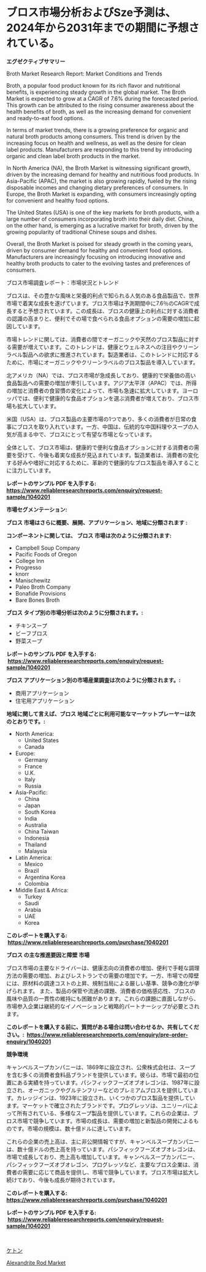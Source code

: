 <p><h1>ブロス市場分析およびSze予測は、2024年から2031年までの期間に予想されている。</h1></p><p><strong>エグゼクティブサマリー</strong></p>
<p><p>Broth Market Research Report: Market Conditions and Trends</p><p>Broth, a popular food product known for its rich flavor and nutritional benefits, is experiencing steady growth in the global market. The Broth Market is expected to grow at a CAGR of 7.6% during the forecasted period. This growth can be attributed to the rising consumer awareness about the health benefits of broth, as well as the increasing demand for convenient and ready-to-eat food options.</p><p>In terms of market trends, there is a growing preference for organic and natural broth products among consumers. This trend is driven by the increasing focus on health and wellness, as well as the desire for clean label products. Manufacturers are responding to this trend by introducing organic and clean label broth products in the market.</p><p>In North America (NA), the Broth Market is witnessing significant growth, driven by the increasing demand for healthy and nutritious food products. In Asia-Pacific (APAC), the market is also growing rapidly, fueled by the rising disposable incomes and changing dietary preferences of consumers. In Europe, the Broth Market is expanding, with consumers increasingly opting for convenient and healthy food options.</p><p>The United States (USA) is one of the key markets for broth products, with a large number of consumers incorporating broth into their daily diet. China, on the other hand, is emerging as a lucrative market for broth, driven by the growing popularity of traditional Chinese soups and dishes.</p><p>Overall, the Broth Market is poised for steady growth in the coming years, driven by consumer demand for healthy and convenient food options. Manufacturers are increasingly focusing on introducing innovative and healthy broth products to cater to the evolving tastes and preferences of consumers.</p><p>ブロス市場調査レポート：市場状況とトレンド</p><p>ブロスは、その豊かな風味と栄養的利点で知られる人気のある食品製品で、世界市場で着実な成長を遂げています。ブロス市場は予測期間中に7.6％のCAGRで成長すると予想されています。この成長は、ブロスの健康上の利点に対する消費者の認識の高まりと、便利でその場で食べられる食品オプションの需要の増加に起因しています。</p><p>市場トレンドに関しては、消費者の間でオーガニックや天然のブロス製品に対する需要が増えています。このトレンドは、健康とウェルネスへの注目やクリーンラベル製品への欲求に推進されています。製造業者は、このトレンドに対応するために、市場にオーガニックやクリーンラベルのブロス製品を導入しています。</p><p>北アメリカ（NA）では、ブロス市場が急成長しており、健康的で栄養価の高い食品製品への需要の増加が牽引しています。アジア太平洋（APAC）では、所得の増加と消費者の食習慣の変化によって、市場も急速に拡大しています。ヨーロッパでは、便利で健康的な食品オプションを選ぶ消費者が増えており、ブロス市場も拡大しています。</p><p>米国（USA）は、ブロス製品の主要市場の1つであり、多くの消費者が日常の食事にブロスを取り入れています。一方、中国は、伝統的な中国料理やスープの人気が高まる中で、ブロスにとって有望な市場となっています。</p><p>全体として、ブロス市場は、健康的で便利な食品オプションに対する消費者の需要を受けて、今後も着実な成長が見込まれています。製造業者は、消費者の変化する好みや嗜好に対応するために、革新的で健康的なブロス製品を導入することに注力しています。</p></p>
<p><strong>レポートのサンプル PDF を入手する: <a href="https://www.reliableresearchreports.com/enquiry/request-sample/1040201">https://www.reliableresearchreports.com/enquiry/request-sample/1040201</a></strong></p>
<p><strong>市場セグメンテーション:</strong></p>
<p><strong> ブロス 市場はさらに概要、展開、アプリケーション、地域に分類されます :</strong></p>
<p><strong>コンポーネントに関しては、 ブロス 市場は次のように分類されます: &nbsp;</strong></p>
<p><ul><li>Campbell Soup Company</li><li>Pacific Foods of Oregon</li><li>College Inn</li><li>Progresso</li><li>knorr</li><li>Manischewitz</li><li>Paleo Broth Company</li><li>Bonafide Provisions</li><li>Bare Bones Broth</li></ul></p>
<p><strong> ブロス タイプ別の市場分析は次のように分類されます。:</strong></p>
<p><ul><li>チキンスープ</li><li>ビーフブロス</li><li>野菜スープ</li></ul></p>
<p><strong>レポートのサンプル PDF を入手する: &nbsp;<a href="https://www.reliableresearchreports.com/enquiry/request-sample/1040201">https://www.reliableresearchreports.com/enquiry/request-sample/1040201</a></strong></p>
<p><strong> ブロス アプリケーション別の市場産業調査は次のように分類されます。:</strong></p>
<p><ul><li>商用アプリケーション</li><li>住宅用アプリケーション</li></ul></p>
<p><strong>地域に関して言えば、ブロス 地域ごとに利用可能なマーケットプレーヤーは次のとおりです。:</strong></p>
<p><ul>
    <li>
        North America:
        <ul>
            <li>United States</li>
            <li>Canada</li>
        </ul>
    </li>
    <li>
        Europe:
        <ul>
            <li>Germany</li>
            <li>France</li>
            <li>U.K.</li>
            <li>Italy</li>
            <li>Russia</li>
        </ul>
    </li>
    <li>
        Asia-Pacific:
        <ul>
            <li>China</li>
            <li>Japan</li>
            <li>South Korea</li>
            <li>India</li>
            <li>Australia</li>
            <li>China Taiwan</li>
            <li>Indonesia</li>
            <li>Thailand</li>
            <li>Malaysia</li>
        </ul>
    </li>
    <li>
        Latin America:
        <ul>
            <li>Mexico</li>
            <li>Brazil</li>
            <li>Argentina Korea</li>
            <li>Colombia</li>
        </ul>
    </li>
    <li>
        Middle East & Africa:
        <ul>
            <li>Turkey</li>
            <li>Saudi</li>
            <li>Arabia</li>
            <li>UAE</li>
            <li>Korea</li>
        </ul>
    </li>
    </ul></p>
<p><strong>このレポートを購入する: &nbsp;<a href="https://www.reliableresearchreports.com/purchase/1040201">https://www.reliableresearchreports.com/purchase/1040201</a></strong></p>
<p><strong>ブロス の主な推進要因と障壁 市場</strong></p>
<p><p>ブロス市場の主要なドライバーは、健康志向の消費者の増加、便利で手軽な調理方法の需要の増加、およびレストランでの需要の増加です。一方、市場での障壁には、原材料の調達コストの上昇、規制当局による厳しい基準、競争の激化が挙げられます。 また、製品の保管や流通の課題、消費者の価格感応性、ブロスの風味や品質の一貫性の維持にも困難があります。これらの課題に直面しながら、市場参入企業は継続的なイノベーションと戦略的パートナーシップが必要とされます。</p></p>
<p><strong>このレポートを購入する前に、質問がある場合は問い合わせるか、共有してください。:&nbsp; <a href="https://www.reliableresearchreports.com/enquiry/pre-order-enquiry/1040201">https://www.reliableresearchreports.com/enquiry/pre-order-enquiry/1040201</a></strong></p>
<p><strong>競争環境</strong></p>
<p><p>キャンベルスープカンパニーは、1869年に設立され、公衆株式会社は、スープを含む多くの消費者食料品ブランドを提供しています。彼らは、市場で最初の位置にある実績を持っています。パシフィックフーズオブオレゴンは、1987年に設立され、オーガニックやグルテンフリーなどのプレミアムブロスを提供しています。カレッジインは、1923年に設立され、いくつかのブロス製品を提供しています。マーケットで確立されたブランドです。プログレッソは、ユニリーバによって所有されている、多様なスープ製品を提供しています。これらの企業は、ブロス市場で競争しています。市場の成長は、需要の増加と新製品の開発によるものです。市場の規模は、数十億ドルに達しています。</p><p>これらの企業の売上高は、主に非公開情報ですが、キャンベルスープカンパニーは、数十億ドルの売上高を持っています。パシフィックフーズオブオレゴンは、市場で成長しており、売上高も増加しています。キャンベルスープカンパニー、パシフィックフーズオブオレゴン、プログレッソなど、主要なブロス企業は、消費者の需要に応じて商品を提供し、市場で競争しています。ブロス市場は拡大し続けており、今後も成長が期待されています。</p></p>
<p><strong>このレポートを購入する: &nbsp; <a href="https://www.reliableresearchreports.com/purchase/1040201">https://www.reliableresearchreports.com/purchase/1040201</a></strong></p>
<p><strong>レポートのサンプル PDF を入手する: &nbsp;<a href="https://www.reliableresearchreports.com/enquiry/request-sample/1040201">https://www.reliableresearchreports.com/enquiry/request-sample/1040201</a></strong><strong></strong></p>
<p>&nbsp;</p>
<p><p><a href="https://medium.com/@thomassandoval55/%E3%82%B1%E3%83%88%E3%83%B3%E5%B8%82%E5%A0%B4-2031%E5%B9%B4%E3%81%BE%E3%81%A7%E3%81%AE%E3%83%88%E3%83%AC%E3%83%B3%E3%83%89-%E4%BA%88%E6%B8%AC-%E7%AB%B6%E4%BA%89%E5%88%86%E6%9E%90-4b91c5aa3679">ケトン</a></p><p><a href="https://noble-drawer-34c.notion.site/Insights-into-Alexandrite-Rod-Market-Size-Analysing-Market-Share-Trends-and-Growth-from-2024-to-2-dc1867167f9f4d4496153b7ca1dbbbdc">Alexandrite Rod Market</a></p></p>